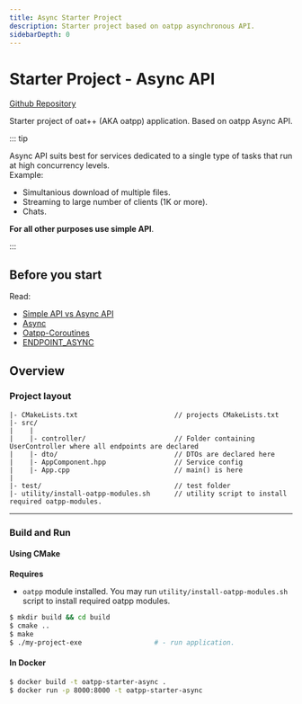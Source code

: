```yaml
---
title: Async Starter Project
description: Starter project based on oatpp asynchronous API.
sidebarDepth: 0
---
```


# Starter Project - Async API<seo/>

[Github Repository](https://github.com/oatpp/oatpp-starter-async)

Starter project of oat++ (AKA oatpp) application. Based on oatpp Async API.

::: tip

Async API suits best for services dedicated to a single type of tasks that run at high concurrency levels.  
Example:
- Simultanious download of multiple files.
- Streaming to large number of clients (1K or more).
- Chats.

**For all other purposes use simple API**.

:::

## Before you start

Read:

- [Simple API vs Async API](/docs/simple-vs-async/)
- [Async](/docs/async/)
- [Oatpp-Coroutines](/docs/oatpp-coroutines/)
- [ENDPOINT_ASYNC](/docs/components/api-controller/#endpoint-async-specifics)

## Overview

### Project layout

```
|- CMakeLists.txt                        // projects CMakeLists.txt
|- src/
|    |
|    |- controller/                      // Folder containing UserController where all endpoints are declared
|    |- dto/                             // DTOs are declared here
|    |- AppComponent.hpp                 // Service config
|    |- App.cpp                          // main() is here
|    
|- test/                                 // test folder
|- utility/install-oatpp-modules.sh      // utility script to install required oatpp-modules.
```

---

### Build and Run

#### Using CMake

**Requires** 

- `oatpp` module installed. You may run `utility/install-oatpp-modules.sh` 
script to install required oatpp modules.

```bash
$ mkdir build && cd build
$ cmake ..
$ make 
$ ./my-project-exe                  # - run application.

```

#### In Docker

```bash
$ docker build -t oatpp-starter-async .
$ docker run -p 8000:8000 -t oatpp-starter-async
```
